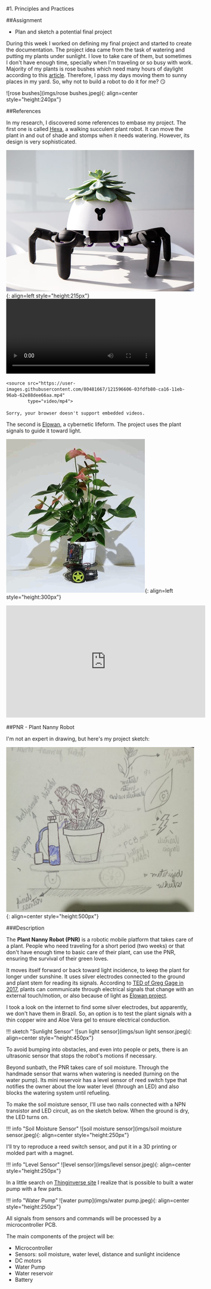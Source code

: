 #1. Principles and Practices

##Assignment

* Plan and sketch a potential final project

During this week I worked on defining my final project and started to create the documentation.
The project idea came from the task of watering and putting my plants under sunlight. I love to take care of them, but sometimes I don't have enough time, specially when I'm traveling or so busy with work.
Majority of my plants is rose bushes which need many hours of daylight according to this [article](https://homeguides.sfgate.com/roses-need-full-sun-71200.html).
Therefore, I pass my days moving them to sunny places in my yard. So, why not to build a robot to do it for me? :smirk:

![rose bushes](imgs/rose bushes.jpeg){: align=center style="height:240px"}

##References

In my research, I discovered some references to embase my project.
The first one is called [Hexa](https://www.businessinsider.com/the-hexa-robot-can-take-care-of-your-plants-2018-7), a walking succulent plant robot. It can move the plant in and out of shade and stomps when it needs watering. However, its design is very sophisticated.

![Hexa](imgs/Hexa.jpg){: align=left style="height:215px"}
<video controls width="400" align="center">

    <source src="https://user-images.githubusercontent.com/80481667/121596606-03fdfb80-ca16-11eb-96ab-62e88dee66aa.mp4"
            type="video/mp4">

    Sorry, your browser doesn't support embedded videos.
</video>

The second is [Elowan](https://www.media.mit.edu/projects/elowan-a-plant-robot-hybrid/overview/), a cybernetic lifeform. The project uses the plant signals to guide it toward light.

![Elowan](imgs/Elowan.jpg){: align=left style="height:300px"}
<iframe width="534" height="300" src="https://www.youtube.com/embed/rptKlKZc7cs" title="YouTube video player" frameborder="0" allow="accelerometer; autoplay; clipboard-write; encrypted-media; gyroscope; picture-in-picture" allowfullscreen></iframe>

##PNR - Plant Nanny Robot

I'm not an expert in drawing, but here's my project sketch:

![PNR](imgs/PNR_sketch.jpeg){: align=center style="height:500px"}

###Description

The **Plant Nanny Robot (PNR)** is a robotic mobile platform that takes care of a plant.
People who need traveling for a short period (two weeks) or that don't have enough time to basic care of their plant, can use the PNR, ensuring the survival of their green loves.

It moves itself forward or back toward light incidence, to keep the plant for longer under sunshine.
It uses silver electrodes connected to the ground and plant stem for reading its signals. According to [TED of Greg Gage in 2017](https://www.ted.com/talks/greg_gage_electrical_experiments_with_plants_that_count_and_communicate#t-120040), plants can communicate through electrical signals that change with an external touch/motion, or also because of light as [Elowan project]( https://www.media.mit.edu/projects/elowan-a-plant-robot-hybrid/overview/).

I took a look on the internet to find some silver electrodes, but apparently, we don't have them in Brazil. So, an option is to test the plant signals with a thin copper wire and Aloe Vera gel to ensure electrical conduction.

!!! sketch "Sunlight Sensor"
    ![sun light sensor](imgs/sun light sensor.jpeg){: align=center style="height:450px"}

To avoid bumping into obstacles, and even into people or pets, there is an ultrasonic sensor that stops the robot's motions if necessary.

Beyond sunbath, the PNR takes care of soil moisture. Through the handmade sensor that warns when watering is needed (turning on the water pump). Its mini reservoir has a level sensor of reed switch type that notifies the owner about the low water level (through an LED) and also blocks the watering system until refueling.

To make the soil moisture sensor, I'll use two nails connected with a NPN transistor and LED circuit, as on the sketch below. When the ground is dry, the LED turns on.

!!! info "Soil Moisture Sensor"
    ![soil moisture sensor](imgs/soil moisture sensor.jpeg){: align=center style="height:250px"}

I'll try to reproduce a reed switch sensor, and put it in a 3D printing or molded part with a magnet.

!!! info "Level Sensor"
    ![level sensor](imgs/level sensor.jpeg){: align=center style="height:250px"}

In a little search on [Thinginverse site]([https://www.thingiverse.com/) I realize that is possible to built a water pump with a few parts.

!!! info "Water Pump"
    ![water pump](imgs/water pump.jpeg){: align=center style="height:250px"}

All signals from sensors and commands will be processed by a microcontroller PCB.

The main components of the project will be:

* Microcontroller
* Sensors: soil moisture, water level, distance and sunlight incidence
* DC motors
* Water Pump
* Water reservoir
* Battery
